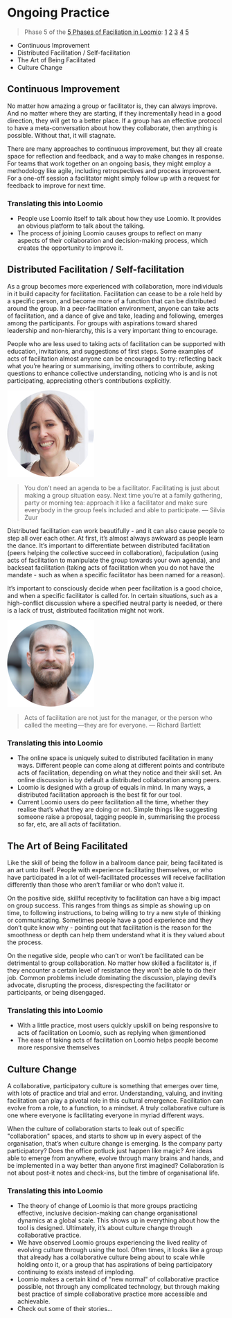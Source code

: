 # Ongoing Practice

> Phase 5 of the [5 Phases of Faciliation in Loomio](five_phases_of_facilitation.md): [1](preparation.md) [2](commencing.md) [3](underway.md) [4](concluding.md) [5](ongoing_practice.md)


* Continuous Improvement
* Distributed Facilitation / Self-facilitation
* The Art of Being Facilitated
* Culture Change


## Continuous Improvement

No matter how amazing a group or facilitator is, they can always improve. And no matter where they are starting, if they incrementally head in a good direction, they will get to a better place. If a group has an effective protocol to have a meta-conversation about how they collaborate, then anything is possible. Without that, it will stagnate.

There are many approaches to continuous improvement, but they all create space for reflection and feedback, and a way to make changes in response. For teams that work together on an ongoing basis, they might employ a methodology like agile, including retrospectives and process improvement. For a one-off session a facilitator might simply follow up with a request for feedback to improve for next time.

### Translating this into Loomio

* People use Loomio itself to talk about how they use Loomio. It provides an obvious platform to talk about the talking.
* The process of joining Loomio causes groups to reflect on many aspects of their collaboration and decision-making process, which creates the opportunity to improve it.


## Distributed Facilitation / Self-facilitation

As a group becomes more experienced with collaboration, more individuals in it build capacity for facilitation. Facilitation can cease to be a role held by a specific person, and become more of a function that can be distributed around the group. In a peer-facilitation environment, anyone can take acts of facilitation, and a dance of give and take, leading and following, emerges among the participants. For groups with aspirations toward shared leadership and non-hierarchy, this is a very important thing to encourage.

People who are less used to taking acts of facilitation can be supported with education, invitations, and suggestions of first steps. Some examples of acts of facilitation almost anyone can be encouraged to try: reflecting back what you’re hearing or summarising, inviting others to contribute, asking questions to enhance collective understanding, noticing who is and is not participating, appreciating other’s contributions explicitly.

<img src="img/silvia_200.png" class="img-right img-100px"/>

> You don’t need an agenda to be a facilitator. Facilitating is just about making a group situation easy. Next time you’re at a family gathering, party or morning tea: approach it like a facilitator and make sure everybody in the group feels included and able to participate. — Silvia Zuur

Distributed facilitation can work beautifully - and it can also cause people to step all over each other. At first, it’s almost always awkward as people learn the dance. It’s important to differentiate between distributed facilitation (peers helping the collective succeed in collaboration), facipulation (using acts of facilitation to manipulate the group towards your own agenda), and backseat facilitation (taking acts of facilitation when you do not have the mandate - such as when a specific facilitator has been named for a reason).

It’s important to consciously decide when peer facilitation is a good choice, and when a specific facilitator is called for. In certain situations, such as a high-conflict discussion where a specified neutral party is needed, or there is a lack of trust, distributed facilitation might not work.

<img src="img/rich_200.png" class="img-right img-100px"/>

> Acts of facilitation are not just for the manager, or the person who called the meeting — they are for everyone. — Richard Bartlett

### Translating this into Loomio

* The online space is uniquely suited to distributed facilitation in many ways. Different people can come along at different points and contribute acts of facilitation, depending on what they notice and their skill set. An online discussion is by default a distributed collaboration among peers.
* Loomio is designed with a group of equals in mind. In many ways, a distributed facilitation approach is the best fit for our tool.
* Current Loomio users do peer facilitation all the time, whether they realise that’s what they are doing or not. Simple things like suggesting someone raise a proposal, tagging people in, summarising the process so far, etc, are all acts of facilitation.


## The Art of Being Facilitated

Like the skill of being the follow in a ballroom dance pair, being facilitated is an art unto itself. People with experience facilitating themselves, or who have participated in a lot of well-facilitated processes will receive facilitation differently than those who aren’t familiar or who don’t value it.

On the positive side, skillful receptivity to facilitation can have a big impact on group success. This ranges from things as simple as showing up on time, to following instructions, to being willing to try a new style of thinking or communicating. Sometimes people have a good experience and they don’t quite know why - pointing out that facilitation is the reason for the smoothness or depth can help them understand what it is they valued about the process.

On the negative side, people who can’t or won’t be facilitated can be detrimental to group collaboration. No matter how skilled a facilitator is, if they encounter a certain level of resistance they won’t be able to do their job. Common problems include dominating the discussion, playing devil’s advocate, disrupting the process, disrespecting the facilitator or participants, or being disengaged.

### Translating this into Loomio

* With a little practice, most users quickly upskill on being responsive to acts of facilitation on Loomio, such as replying when @mentioned
* The ease of taking acts of facilitation on Loomio helps people become more responsive themselves


## Culture Change

A collaborative, participatory culture is something that emerges over time, with lots of practice and trial and error. Understanding, valuing, and inviting facilitation can play a pivotal role in this cultural emergence. Facilitation can evolve from a role, to a function, to a mindset. A truly collaborative culture is one where everyone is facilitating everyone in myriad different ways. 

When the culture of collaboration starts to leak out of specific "collaboration" spaces, and starts to show up in every aspect of the organisation, that’s when culture change is emerging. Is the company party participatory? Does the office potluck just happen like magic? Are ideas able to emerge from anywhere, evolve through many brains and hands, and be implemented in a way better than anyone first imagined? Collaboration is not about post-it notes and check-ins, but the timbre of organisational life.

### Translating this into Loomio

* The theory of change of Loomio is that more groups practicing effective, inclusive decision-making can change organisational dynamics at a global scale. This shows up in everything about how the tool is designed. Ultimately, it’s about culture change through collaborative practice.
* We have observed Loomio groups experiencing the lived reality of evolving culture through using the tool. Often times, it looks like a group that already has a collaborative culture being about to scale while holding onto it, or a group that has aspirations of being participatory continuing to exists instead of imploding.
* Loomio makes a certain kind of "new normal" of collaborative practice possible, not through any complicated technology, but through making best practice of simple collaborative practice more accessible and achievable.
* Check out some of their stories...
